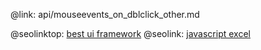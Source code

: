 @link: api/mouseevents_on_dblclick_other.md

@seolinktop: [best ui framework](https://webix.com)
@seolink: [javascript excel](https://webix.com/widget/excel_viewer/)
